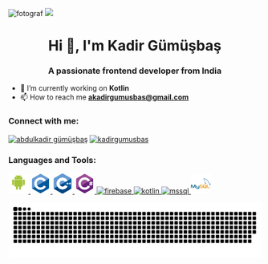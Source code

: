 ![fotograf](https://github.com/user-attachments/assets/30bd7916-1101-417d-9c9e-20c5e8fd1459)
![](https://komarev.com/ghpvc/?username=Komekselus&color=blue)
<h1 align="center">Hi 👋, I'm Kadir Gümüşbaş</h1>
<h3 align="center">A passionate frontend developer from India</h3>

- 🔭 I’m currently working on **Kotlin** 
- 📫 How to reach me **akadirgumusbas@gmail.com**

<h3 align="left">Connect with me:</h3>
<p align="left">
<a href="https://linkedin.com/in/abdulkadir gümüşbaş" target="blank"><img align="center" src="https://raw.githubusercontent.com/rahuldkjain/github-profile-readme-generator/master/src/images/icons/Social/linked-in-alt.svg" alt="abdulkadir gümüşbaş" height="30" width="40" /></a>
<a href="https://instagram.com/kadirgumusbas" target="blank"><img align="center" src="https://raw.githubusercontent.com/rahuldkjain/github-profile-readme-generator/master/src/images/icons/Social/instagram.svg" alt="kadirgumusbas" height="30" width="40" /></a>
</p>

<h3 align="left">Languages and Tools:</h3>
<p align="left"> <a href="https://developer.android.com" target="_blank" rel="noreferrer"> <img src="https://raw.githubusercontent.com/devicons/devicon/master/icons/android/android-original-wordmark.svg" alt="android" width="40" height="40"/> </a> <a href="https://www.cprogramming.com/" target="_blank" rel="noreferrer"> <img src="https://raw.githubusercontent.com/devicons/devicon/master/icons/c/c-original.svg" alt="c" width="40" height="40"/> </a> <a href="https://www.w3schools.com/cpp/" target="_blank" rel="noreferrer"> <img src="https://raw.githubusercontent.com/devicons/devicon/master/icons/cplusplus/cplusplus-original.svg" alt="cplusplus" width="40" height="40"/> </a> <a href="https://www.w3schools.com/cs/" target="_blank" rel="noreferrer"> <img src="https://raw.githubusercontent.com/devicons/devicon/master/icons/csharp/csharp-original.svg" alt="csharp" width="40" height="40"/> </a> <a href="https://firebase.google.com/" target="_blank" rel="noreferrer"> <img src="https://www.vectorlogo.zone/logos/firebase/firebase-icon.svg" alt="firebase" width="40" height="40"/> </a> <a href="https://kotlinlang.org" target="_blank" rel="noreferrer"> <img src="https://www.vectorlogo.zone/logos/kotlinlang/kotlinlang-icon.svg" alt="kotlin" width="40" height="40"/> </a> <a href="https://www.microsoft.com/en-us/sql-server" target="_blank" rel="noreferrer"> <img src="https://www.svgrepo.com/show/303229/microsoft-sql-server-logo.svg" alt="mssql" width="40" height="40"/> </a> <a href="https://www.mysql.com/" target="_blank" rel="noreferrer"> <img src="https://raw.githubusercontent.com/devicons/devicon/master/icons/mysql/mysql-original-wordmark.svg" alt="mysql" width="40" height="40"/> </a> </p>

<picture>
  <source media="(prefers-color-scheme: dark)" srcset="https://raw.githubusercontent.com/Komekselus/Komekselus/output/github-contribution-grid-snake-dark.svg">
  <source media="(prefers-color-scheme: light)" srcset="https://raw.githubusercontent.com/Komekselus/Komekselus/output/github-contribution-grid-snake.svg">
  <img alt="github contribution grid snake animation" src="https://raw.githubusercontent.com/Komekselus/Komekselus/output/github-contribution-grid-snake.svg">
</picture>
